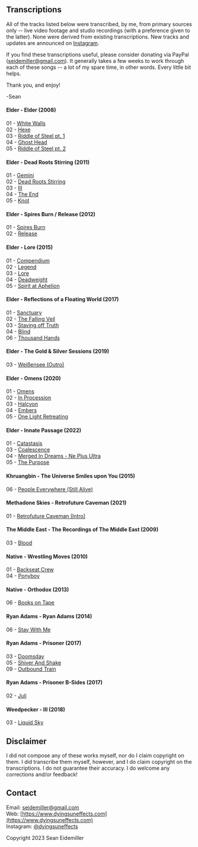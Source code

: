 ## Transcriptions

All of the tracks listed below were transcribed, by me, from primary sources only -- live video footage and studio recordings (with a preference given to the latter). None were derived from existing transcriptions. New tracks and updates are announced on [Instagram](https://instagram.com/dyingsuneffects).

If you find these transcriptions useful, please consider donating via PayPal (seidemiller@gmail.com). It generally takes a few weeks to work through each of these songs -- a lot of my spare time, in other words. Every little bit helps.

Thank you, and enjoy!

-Sean

#### Elder - Elder (2008)

01 - [White Walls](https://github.com/doomsean/tabs/blob/master/Elder/Elder/01%20White%20Walls.txt)  
02 - [Hexe](https://github.com/doomsean/tabs/blob/master/Elder/Elder/02%20Hexe.txt)  
03 - [Riddle of Steel pt. 1](https://github.com/doomsean/tabs/blob/master/Elder/Elder/03%20Riddle%20of%20Steel%20pt1.txt)  
04 - [Ghost Head](https://github.com/doomsean/tabs/blob/master/Elder/Elder/04%20Ghost%20Head.txt)  
05 - [Riddle of Steel pt. 2](https://github.com/doomsean/tabs/blob/master/Elder/Elder/05%20Riddle%20of%20Steel%20pt2.txt)

#### Elder - Dead Roots Stirring (2011)

01 - [Gemini](https://github.com/doomsean/tabs/blob/master/Elder/DRS/01%20Gemini.txt)  
02 - [Dead Roots Stirring](https://github.com/doomsean/tabs/blob/master/Elder/DRS/02%20Dead%20Roots%20Stirring.txt)  
03 - [III](https://github.com/doomsean/tabs/blob/master/Elder/DRS/03%20III.txt)  
04 - [The End](https://github.com/doomsean/tabs/blob/master/Elder/DRS/04%20The%20End.txt)  
05 - [Knot](https://github.com/doomsean/tabs/blob/master/Elder/DRS/05%20Knot.txt)

#### Elder - Spires Burn / Release (2012)

01 - [Spires Burn](https://github.com/doomsean/tabs/blob/master/Elder/Spires/01%20Spires%20Burn.txt)  
02 - [Release](https://github.com/doomsean/tabs/blob/master/Elder/Spires/02%20Release.txt)

#### Elder - Lore (2015)

01 - [Compendium](https://github.com/doomsean/tabs/blob/master/Elder/Lore/01%20Compendium.txt)  
02 - [Legend](https://github.com/doomsean/tabs/blob/master/Elder/Lore/02%20Legend.txt)  
03 - [Lore](https://github.com/doomsean/tabs/blob/master/Elder/Lore/03%20Lore.txt)  
04 - [Deadweight](https://github.com/doomsean/tabs/blob/master/Elder/Lore/04%20Deadweight.txt)  
05 - [Spirit at Aphelion](https://github.com/doomsean/tabs/blob/master/Elder/Lore/05%20Spirit%20at%20Aphelion.txt)

#### Elder - Reflections of a Floating World (2017)

01 - [Sanctuary](https://github.com/doomsean/tabs/blob/master/Elder/Reflections/01%20Sanctuary.txt)  
02 - [The Falling Veil](https://github.com/doomsean/tabs/blob/master/Elder/Reflections/02%20The%20Falling%20Veil.txt)  
03 - [Staving off Truth](https://github.com/doomsean/tabs/blob/master/Elder/Reflections/03%20Staving%20off%20Truth.txt)  
04 - [Blind](https://github.com/doomsean/tabs/blob/master/Elder/Reflections/04%20Blind.txt)  
06 - [Thousand Hands](https://github.com/doomsean/tabs/blob/master/Elder/Reflections/06%20Thousand%20Hands.txt)

#### Elder - The Gold & Silver Sessions (2019)

03 - [Weißensee (Outro)](https://github.com/doomsean/tabs/blob/master/Elder/GS/03%20Weissensee.txt)

#### Elder - Omens (2020)

01 - [Omens](https://github.com/doomsean/tabs/blob/master/Elder/Omens/01%20Omens.txt)  
02 - [In Procession](https://github.com/doomsean/tabs/blob/master/Elder/Omens/02%20In%20Procession.txt)  
03 - [Halcyon](https://github.com/doomsean/tabs/blob/master/Elder/Omens/03%20Halcyon.txt)  
04 - [Embers](https://github.com/doomsean/tabs/blob/master/Elder/Omens/04%20Embers.txt)  
05 - [One Light Retreating](https://github.com/doomsean/tabs/blob/master/Elder/Omens/05%20One%20Light%20Retreating.txt)

#### Elder - Innate Passage (2022)

01 - [Catastasis](https://github.com/doomsean/tabs/blob/master/Elder/Innate%20Passage/01%20Catastasis.txt)  
03 - [Coalescence](https://github.com/doomsean/tabs/blob/master/Elder/Innate%20Passage/03%20Coalescence.txt)  
04 - [Merged In Dreams - Ne Plus Ultra](https://github.com/doomsean/tabs/blob/master/Elder/Innate%20Passage/04%20Merged%20In%20Dreams.txt)  
05 - [The Purpose](https://github.com/doomsean/tabs/blob/master/Elder/Innate%20Passage/05%20The%20Purpose.txt)

#### Khruangbin - The Universe Smiles upon You (2015)

06 - [People Everywhere (Still Alive)](https://github.com/doomsean/tabs/blob/master/Khruangbin/Universe/06%20People%20Everywhere.txt)

#### Methadone Skies - Retrofuture Caveman (2021)

01 - [Retrofuture Caveman (Intro)](https://github.com/doomsean/tabs/blob/master/Methadone%20Skies/Retrofuture%20Caveman/01%20Retrofuture%20Caveman.txt)

#### The Middle East - The Recordings of The Middle East (2009)

03 - [Blood](https://github.com/doomsean/tabs/blob/master/The%20Middle%20East/Recordings/03%20Blood.txt)

#### Native - Wrestling Moves (2010)

01 - [Backseat Crew](https://github.com/doomsean/tabs/blob/master/Native/Wrestling%20Moves/01%20Backseat%20Crew.txt)  
04 - [Ponyboy](https://github.com/doomsean/tabs/blob/master/Native/Wrestling%20Moves/04%20Ponyboy.txt)

#### Native - Orthodox (2013)

06 - [Books on Tape](https://github.com/doomsean/tabs/blob/master/Native/Orthodox/06%20Books%20on%20Tape.txt)  

#### Ryan Adams - Ryan Adams (2014)

06 - [Stay With Me](https://github.com/doomsean/tabs/blob/master/Ryan%20Adams/Ryan%20Adams/06%20Stay%20With%20Me.txt)

#### Ryan Adams - Prisoner (2017)

03 - [Doomsday](https://github.com/doomsean/tabs/blob/master/Ryan%20Adams/Prisoner/03%20Doomsday.txt)  
05 - [Shiver And Shake](https://github.com/doomsean/tabs/blob/master/Ryan%20Adams/Prisoner/05%20Shiver%20And%20Shake.txt)  
09 - [Outbound Train](https://github.com/doomsean/tabs/blob/master/Ryan%20Adams/Prisoner/09%20Outbound%20Train.txt)

#### Ryan Adams - Prisoner B-Sides (2017)

02 - [Juli](https://github.com/doomsean/tabs/blob/master/Ryan%20Adams/Prisoner%20B%2DSides/02%20Juli.txt)

#### Weedpecker - III (2018)

03 - [Liquid Sky](https://github.com/doomsean/tabs/blob/master/Weedpecker/III/03%20Liquid%20Sky.txt)

## Disclaimer

I did not compose any of these works myself, nor do I claim copyright on them. I did transcribe them myself, however, and I do claim copyright on the transcriptions. I do not guarantee their accuracy. I do welcome any corrections and/or feedback!

## Contact

Email: [seidemiller@gmail.com](mailto:seidemiller@gmail.com)  
Web: [https://www.dyingsuneffects.com](https://www.dyingsuneffects.com)  
Instagram: [@dyingsuneffects](https://www.instagram.com/dyingsuneffects)

Copyright 2023 Sean Eidemiller
